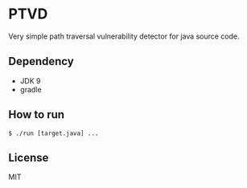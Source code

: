 # PTVD
Very simple path traversal vulnerability detector for java source code.

## Dependency
* JDK 9
* gradle

## How to run
```
$ ./run [target.java] ...
```

## License
MIT
